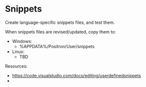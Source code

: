 # Snippets

Create language-specific snippets files, and test them.

When snippets files are revised/updated, copy them to:

* Windows:
  * %APPDATA%/Positron/User/snippets
* Linux:
  * TBD

Resources:

* https://code.visualstudio.com/docs/editing/userdefinedsnippets
*

